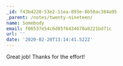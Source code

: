 ```yaml
---
_id: f43b4220-53e2-11ea-893e-6b50ac384a95
_parent: /notes/twenty-nineteen/
name: Somebody
email: f06537e54c6d85f6434670a8221bd71c
url: ''
date: '2020-02-20T13:14:41.522Z'
---
```

Great job! Thanks for the effort!
